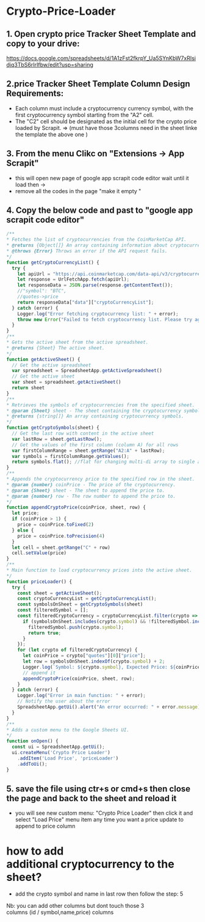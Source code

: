 # Crypto-Price-Loader

## 1. Open crypto price Tracker Sheet Template and copy to your drive: 
https://docs.google.com/spreadsheets/d/1A1zFst2fkrpY_Ua5SYnKbW7xRIsidjq3TbS6rIrIfbw/edit?usp=sharing

## 2.price Tracker Sheet Template Column Design Requirements:
- Each column must include a cryptocurrency currency symbol, with the first cryptocurrency symbol starting from the "A2" cell.
- The "C2" cell should be designated as the initial cell for the crypto price loaded by Scrapit.
=> (must have those 3columns need in the sheet linke the template the above one )

## 3. From the menu Clikc on "Extensions -> App Scrapit"
- this will open new page of google app scrapit code editor wait until it load then ->
- remove all the codes in the page "make it empty "

## 4. Copy the below code and past to "google app scrapit code editor"
```js
/**
* Fetches the list of cryptocurrencies from the CoinMarketCap API.
* @returns {Object[]} An array containing information about cryptocurrencies.
* @throws {Error} Throws an error if the API request fails.
*/
function getCryptoCurrencyList() {
  try {
    let apiUrl = "https://api.coinmarketcap.com/data-api/v3/cryptocurrency/listing?limit=10000&sortBy=market_cap&sortType=desc&convert=USD&cryptoType=all&tagType=all&audited=false"
    let response = UrlFetchApp.fetch(apiUrl);
    let responseData = JSON.parse(response.getContentText());
    //"symbol": "BTC",
    //quotes->price
    return responseData["data"]["cryptoCurrencyList"];
  } catch (error) {
    Logger.log("Error fetching cryptocurrency list: " + error);
    throw new Error("Failed to fetch cryptocurrency list. Please try again later.");
  }
}
/**
* Gets the active sheet from the active spreadsheet.
* @returns {Sheet} The active sheet.
*/
function getActiveSheet() {
  // Get the active spreadsheet
  var spreadsheet = SpreadsheetApp.getActiveSpreadsheet()
  // Get the active sheet
  var sheet = spreadsheet.getActiveSheet()
  return sheet
}
/**
* Retrieves the symbols of cryptocurrencies from the specified sheet.
* @param {Sheet} sheet - The sheet containing the cryptocurrency symbols.
* @returns {string[]} An array containing cryptocurrency symbols.
*/
function getCryptoSymbols(sheet) {
  // Get the last row with content in the active sheet
  var lastRow = sheet.getLastRow();
  // Get the values of the first column (column A) for all rows
  var firstColumnRange = sheet.getRange("A2:A" + lastRow);
  var symbols = firstColumnRange.getValues();
  return symbols.flat(); //flat for changing multi-di array to single array
}
/**
* Appends the cryptocurrency price to the specified row in the sheet.
* @param {number} coinPrice - The price of the cryptocurrency.
* @param {Sheet} sheet - The sheet to append the price to.
* @param {number} row - The row number to append the price to.
*/
function appendCryptoPrice(coinPrice, sheet, row) {
  let price;
  if (coinPrice > 1) {
    price = coinPrice.toFixed(2)
  } else {
    price = coinPrice.toPrecision(4)
  }
  let cell = sheet.getRange("C" + row)
  cell.setValue(price)
}
/**
* Main function to load cryptocurrency prices into the active sheet.
*/
function priceLoader() {
  try {
    const sheet = getActiveSheet();
    const cryptoCurrencyList = getCryptoCurrencyList();
    const symbolsOnSheet = getCryptoSymbols(sheet)
    const filteredSymbol = [];
    const filteredCryptoCurrency = cryptoCurrencyList.filter(crypto => {
      if (symbolsOnSheet.includes(crypto.symbol) && !filteredSymbol.includes(crypto.symbol)) {
        filteredSymbol.push(crypto.symbol);
        return true;
      }
    });
    for (let crypto of filteredCryptoCurrency) {
      let coinPrice = crypto["quotes"][0]["price"];
      let row = symbolsOnSheet.indexOf(crypto.symbol) + 2;
      Logger.log(`Symbol: ${crypto.symbol}, Expected Price: ${coinPrice}`);
      // append it
      appendCryptoPrice(coinPrice, sheet, row);
    }
  } catch (error) {
    Logger.log("Error in main function: " + error);
    // Notify the user about the error
    SpreadsheetApp.getUi().alert("An error occurred: " + error.message);
  }
}
/**
* Adds a custom menu to the Google Sheets UI.
*/
function onOpen() {
  const ui = SpreadsheetApp.getUi();
  ui.createMenu('Crypto Price Loader')
    .addItem('Load Price', 'priceLoader')
    .addToUi();
}
```

## 5. save the file using ctr+s or cmd+s then close the page and back to the sheet and reload it
- you will see new custom menu: "Crypto Price Loader" then click it and select "Load Price" menu item any time you want a price update to append to price column

# how to add additional cryptocurrency to the sheet?
- add the crypto symbol and name in last row then follow the step: 5

Nb: you can add other columns but dont touch those 3 columns (id / symbol,name,price) columns 
  
